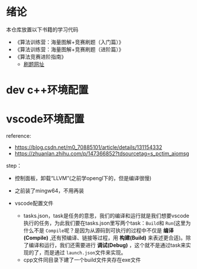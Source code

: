 # 绪论

本仓库放置以下书籍的学习代码

- 《算法训练营：海量图解+竞赛刷题（入门篇）》
- 《算法训练营：海量图解+竞赛刷题（进阶篇）》
- 《算法竞赛进阶指南》
  - [刷题网址](https://www.acwing.com/activity/content/6/)

# dev c++环境配置


# vscode环境配置

reference:

- https://blog.csdn.net/m0_70885101/article/details/131154332
- https://zhuanlan.zhihu.com/p/147366852?tdsourcetag=s_pctim_aiomsg

step：

- 控制面板，卸载“LLVM”(之前学opengl下的，但是编译很慢)
- 之前装了mingw64，不用再装
- vscode配置文件

  - tasks.json，task是任务的意思，我们的编译和运行就是我们想要vscode执行的任务，为此我们要在tasks.json里写两个task：`Build`和 `Run`(这里为什么不是 `Compile`呢？是因为从源码到可执行的过程中不仅是 **编译(Compile)** ,还有预编译、链接等过程，用 **构建(Build)** 来表述更合适)。除了编译和运行，我们还需要进行 **调试(Debug)** ，这个就不是通过task来实现的了，而是通过 `launch.json`文件来实现。
  - cpp文件同目录下建了一个build文件夹存在exe文件

